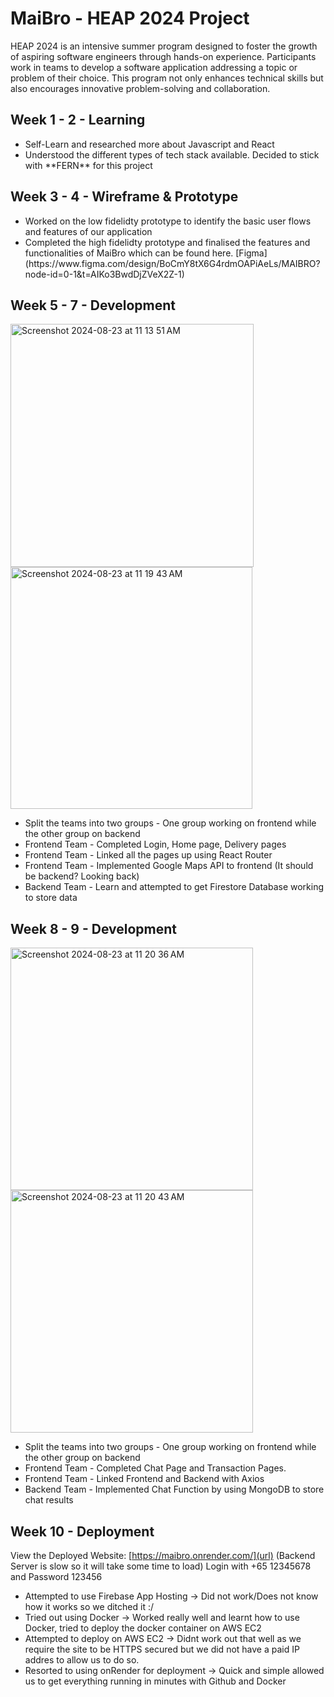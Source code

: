 # MaiBro - HEAP 2024 Project
HEAP 2024 is an intensive summer program designed to foster the growth of aspiring software engineers through hands-on experience. Participants work in teams to develop a software application addressing a topic or problem of their choice. This program not only enhances technical skills but also encourages innovative problem-solving and collaboration.

## Week 1 - 2 - Learning
<ul>
  <li>Self-Learn and researched more about Javascript and React</li>
  <li>Understood the different types of tech stack available. Decided to stick with **FERN** for this project</li>
</ul>

## Week 3 - 4 - Wireframe & Prototype
<ul>
  <li>Worked on the low fidelidty prototype to identify the basic user flows and features of our application</li>
  <li>Completed the high fidelidty prototype and finalised the features and functionalities of MaiBro which can be found here.
  [Figma](https://www.figma.com/design/BoCmY8tX6G4rdmOAPiAeLs/MAIBRO?node-id=0-1&t=AIKo3BwdDjZVeX2Z-1)</li>
</ul>


## Week 5 - 7 - Development
<img width="389" alt="Screenshot 2024-08-23 at 11 13 51 AM" src="https://github.com/user-attachments/assets/6ad87e6e-451a-4812-9173-2a5dcf96da31">
<img width="387" alt="Screenshot 2024-08-23 at 11 19 43 AM" src="https://github.com/user-attachments/assets/d1b4a985-ea51-499a-be5d-3849bb0b30e0">

<ul>
  <li>Split the teams into two groups - One group working on frontend while the other group on backend</li>
  <li>Frontend Team - Completed Login, Home page, Delivery pages</li>
  <li>Frontend Team - Linked all the pages up using React Router</li>
  <li>Frontend Team - Implemented Google Maps API to frontend (It should be backend? Looking back)</li>
  <li>Backend Team - Learn and attempted to get Firestore Database working to store data</li>
</ul>

## Week 8 - 9 - Development
<img width="388" alt="Screenshot 2024-08-23 at 11 20 36 AM" src="https://github.com/user-attachments/assets/9c1d903b-c33f-46f5-987b-43f6f040a8cf">
<img width="388" alt="Screenshot 2024-08-23 at 11 20 43 AM" src="https://github.com/user-attachments/assets/22ac62ad-4f7b-4b81-9a39-399cf30a2da8">

<ul>
  <li>Split the teams into two groups - One group working on frontend while the other group on backend</li>
  <li>Frontend Team - Completed Chat Page and Transaction Pages.</li>
  <li>Frontend Team - Linked Frontend and Backend with Axios</li>
  <li>Backend Team - Implemented Chat Function by using MongoDB to store chat results</li>
</ul>

## Week 10 - Deployment
View the Deployed Website: [https://maibro.onrender.com/](url) (Backend Server is slow so it will take some time to load)
Login with +65 12345678 and Password 123456

<ul>
  <li>Attempted to use Firebase App Hosting -> Did not work/Does not know how it works so we ditched it :/</li>
  <li>Tried out using Docker -> Worked really well and learnt how to use Docker, tried to deploy the docker container on AWS EC2</li>
  <li>Attempted to deploy on AWS EC2 -> Didnt work out that well as we require the site to be HTTPS secured but we did not have a paid IP addres to allow us to do so.</li>
  <li> Resorted to using onRender for deployment -> Quick and simple allowed us to get everything running in minutes with Github and Docker</li>
</ul>


